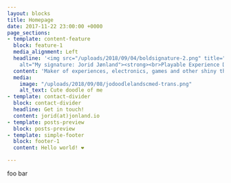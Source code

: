 ```yaml
---
layout: blocks
title: Homepage
date: 2017-11-22 23:00:00 +0000
page_sections:
- template: content-feature
  block: feature-1
  media_alignment: Left
  headline: '<img src="/uploads/2018/09/04/boldsignature-2.png" title="signature"
    alt="My signature: Jorid Jønland"><strong><br>Playable Experience Designer</strong>'
  content: 'Maker of experiences, electronics, games and other shiny things. '
  media:
    image: "/uploads/2018/09/08/jodoodlelandscmed-trans.png"
    alt_text: Cute doodle of me
- template: contact-divider
  block: contact-divider
  headline: Get in touch!
  content: jorid(at)jonland.io
- template: posts-preview
  block: posts-preview
- template: simple-footer
  block: footer-1
  content: Hello world! ❤︎

---
```

foo bar